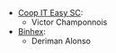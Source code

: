 - [Coop IT Easy SC](https://coopiteasy.be):
  - Victor Champonnois
- [Binhex](https://binhex.cloud/):
  - Deriman Alonso
